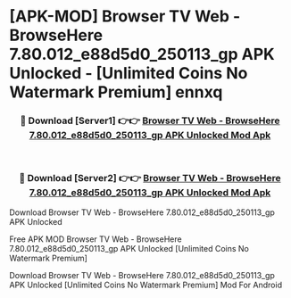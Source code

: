 # [APK-MOD] Browser TV Web - BrowseHere 7.80.012_e88d5d0_250113_gp APK Unlocked - [Unlimited Coins No Watermark Premium] ennxq



<div align="center">
<h3>🔴 Download [Server1] 👉👉 <a href="https://momento.my/?title=Browser_TV_Web_-_BrowseHere_7.80.012_e88d5d0_250113_gp_APK_Unlocked">Browser TV Web - BrowseHere 7.80.012_e88d5d0_250113_gp APK Unlocked Mod Apk</a></h3><br>

<h3>🔴 Download [Server2] 👉👉 <a href="https://momento.my/?title=Browser_TV_Web_-_BrowseHere_7.80.012_e88d5d0_250113_gp_APK_Unlocked">Browser TV Web - BrowseHere 7.80.012_e88d5d0_250113_gp APK Unlocked Mod Apk</a></h3>
</div>



Download Browser TV Web - BrowseHere 7.80.012_e88d5d0_250113_gp APK Unlocked 

Free APK MOD Browser TV Web - BrowseHere 7.80.012_e88d5d0_250113_gp APK Unlocked [Unlimited Coins No Watermark Premium]

Download Browser TV Web - BrowseHere 7.80.012_e88d5d0_250113_gp APK Unlocked [Unlimited Coins No Watermark Premium] Mod For Android
